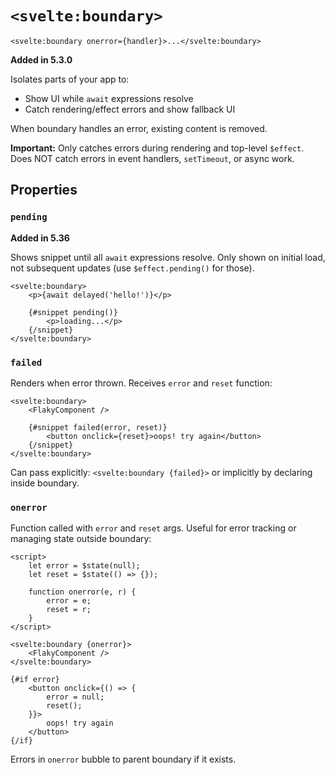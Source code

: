 # `<svelte:boundary>`

```svelte
<svelte:boundary onerror={handler}>...</svelte:boundary>
```

**Added in 5.3.0**

Isolates parts of your app to:
- Show UI while `await` expressions resolve
- Catch rendering/effect errors and show fallback UI

When boundary handles an error, existing content is removed.

**Important:** Only catches errors during rendering and top-level `$effect`. Does NOT catch errors in event handlers, `setTimeout`, or async work.

## Properties

### `pending`

**Added in 5.36**

Shows snippet until all `await` expressions resolve. Only shown on initial load, not subsequent updates (use `$effect.pending()` for those).

```svelte
<svelte:boundary>
	<p>{await delayed('hello!')}</p>

	{#snippet pending()}
		<p>loading...</p>
	{/snippet}
</svelte:boundary>
```

### `failed`

Renders when error thrown. Receives `error` and `reset` function:

```svelte
<svelte:boundary>
	<FlakyComponent />

	{#snippet failed(error, reset)}
		<button onclick={reset}>oops! try again</button>
	{/snippet}
</svelte:boundary>
```

Can pass explicitly: `<svelte:boundary {failed}>` or implicitly by declaring inside boundary.

### `onerror`

Function called with `error` and `reset` args. Useful for error tracking or managing state outside boundary:

```svelte
<script>
	let error = $state(null);
	let reset = $state(() => {});

	function onerror(e, r) {
		error = e;
		reset = r;
	}
</script>

<svelte:boundary {onerror}>
	<FlakyComponent />
</svelte:boundary>

{#if error}
	<button onclick={() => {
		error = null;
		reset();
	}}>
		oops! try again
	</button>
{/if}
```

Errors in `onerror` bubble to parent boundary if it exists.